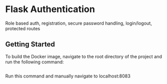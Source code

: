 # Flask Authentication

Role based auth, registration, secure password handling, login/logout, protected routes

## Getting Started

To build the Docker image, navigate to the root directory of the project and run the following command:

```bash

```

Run this command and manually navigate to localhost:8083

```bash

```
